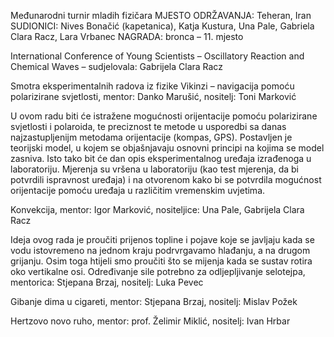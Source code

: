 Međunarodni turnir mladih fizičara
MJESTO ODRŽAVANJA: Teheran, Iran
SUDIONICI: Nives Bonačić (kapetanica), Katja Kustura, Una Pale, Gabriela Clara Racz, Lara Vrbanec
NAGRADA: bronca – 11. mjesto

International Conference of Young Scientists – Oscillatory Reaction and Chemical Waves
 – sudjelovala: Gabrijela Clara Racz

Smotra eksperimentalnih radova iz fizike
Vikinzi – navigacija pomoću polarizirane svjetlosti, mentor: Danko Marušić, nositelj: Toni Marković

U ovom radu biti će istražene mogućnosti orijentacije pomoću polarizirane svjetlosti i polaroida, te preciznost te metode u usporedbi sa danas najzastupljenijm metodama orijentacije (kompas, GPS). Postavljen je teorijski model, u kojem se objašnjavaju osnovni principi na kojima se model zasniva. Isto tako bit će dan opis eksperimentalnog uređaja izrađenoga u laboratoriju. Mjerenja su vršena u laboratoriju (kao test mjerenja, da bi potvrdili ispravnost uređaja) i na otvorenom kako bi se potvrdila mogućnost orijentacije pomoću uređaja u različitim vremenskim uvjetima.

Konvekcija, mentor: Igor Marković, nositeljice: Una Pale, Gabrijela Clara Racz

Ideja ovog rada je proučiti prijenos topline i pojave koje se javljaju kada se vodu istovremeno na jednom kraju podrvrgavamo hlađanju, a na drugom grijanju. Osim toga htijeli smo proučiti što se mijenja kada se sustav rotira oko vertikalne osi.
Određivanje sile potrebno za odljepljivanje selotejpa, mentorica: Stjepana Brzaj, nositelj: Luka Pevec

Gibanje dima u cigareti, mentor: Stjepana Brzaj, nositelj: Mislav Požek

Hertzovo novo ruho, mentor: prof. Želimir Miklić, nositelj: Ivan Hrbar